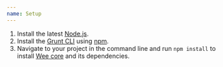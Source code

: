 ```yaml
---
name: Setup
---
```


1. Install the latest [Node.js](http://nodejs.org).
2. Install the [Grunt CLI](http://gruntjs.com/getting-started) using [npm](https://www.npmjs.com).
3. Navigate to your project in the command line and run `npm install` to install [Wee core](https://github.com/weepower/wee-core) and its dependencies.